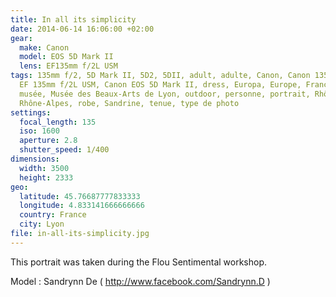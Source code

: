 ```yaml
---
title: In all its simplicity
date: 2014-06-14 16:06:00 +02:00
gear:
  make: Canon
  model: EOS 5D Mark II
  lens: EF135mm f/2L USM
tags: 135mm f/2, 5D Mark II, 5D2, 5DII, adult, adulte, Canon, Canon 135mm, Canon
  EF 135mm f/2L USM, Canon EOS 5D Mark II, dress, Europa, Europe, France, Lyon,
  musée, Musée des Beaux-Arts de Lyon, outdoor, personne, portrait, Rhône,
  Rhône-Alpes, robe, Sandrine, tenue, type de photo
settings:
  focal_length: 135
  iso: 1600
  aperture: 2.8
  shutter_speed: 1/400
dimensions:
  width: 3500
  height: 2333
geo:
  latitude: 45.76687777833333
  longitude: 4.833141666666666
  country: France
  city: Lyon
file: in-all-its-simplicity.jpg
---
```


This portrait was taken during the Flou Sentimental workshop.

Model : Sandrynn De ( http://www.facebook.com/Sandrynn.D )
